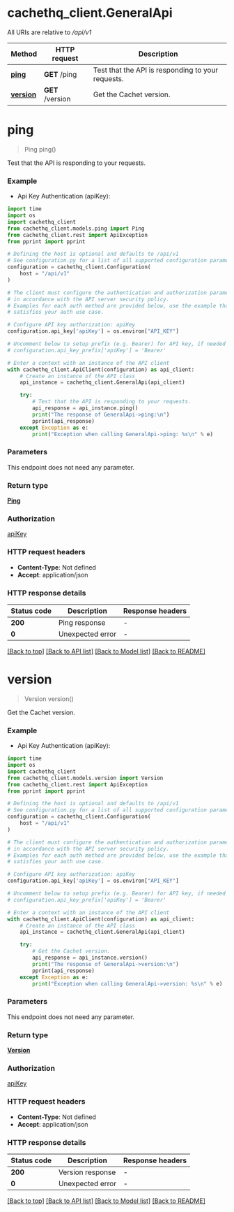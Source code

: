 # cachethq_client.GeneralApi

All URIs are relative to */api/v1*

Method | HTTP request | Description
------------- | ------------- | -------------
[**ping**](GeneralApi.md#ping) | **GET** /ping | Test that the API is responding to your requests.
[**version**](GeneralApi.md#version) | **GET** /version | Get the Cachet version.


# **ping**
> Ping ping()

Test that the API is responding to your requests.

### Example

* Api Key Authentication (apiKey):
```python
import time
import os
import cachethq_client
from cachethq_client.models.ping import Ping
from cachethq_client.rest import ApiException
from pprint import pprint

# Defining the host is optional and defaults to /api/v1
# See configuration.py for a list of all supported configuration parameters.
configuration = cachethq_client.Configuration(
    host = "/api/v1"
)

# The client must configure the authentication and authorization parameters
# in accordance with the API server security policy.
# Examples for each auth method are provided below, use the example that
# satisfies your auth use case.

# Configure API key authorization: apiKey
configuration.api_key['apiKey'] = os.environ["API_KEY"]

# Uncomment below to setup prefix (e.g. Bearer) for API key, if needed
# configuration.api_key_prefix['apiKey'] = 'Bearer'

# Enter a context with an instance of the API client
with cachethq_client.ApiClient(configuration) as api_client:
    # Create an instance of the API class
    api_instance = cachethq_client.GeneralApi(api_client)

    try:
        # Test that the API is responding to your requests.
        api_response = api_instance.ping()
        print("The response of GeneralApi->ping:\n")
        pprint(api_response)
    except Exception as e:
        print("Exception when calling GeneralApi->ping: %s\n" % e)
```



### Parameters
This endpoint does not need any parameter.

### Return type

[**Ping**](Ping.md)

### Authorization

[apiKey](../README.md#apiKey)

### HTTP request headers

 - **Content-Type**: Not defined
 - **Accept**: application/json

### HTTP response details
| Status code | Description | Response headers |
|-------------|-------------|------------------|
**200** | Ping response |  -  |
**0** | Unexpected error |  -  |

[[Back to top]](#) [[Back to API list]](../README.md#documentation-for-api-endpoints) [[Back to Model list]](../README.md#documentation-for-models) [[Back to README]](../README.md)

# **version**
> Version version()

Get the Cachet version.

### Example

* Api Key Authentication (apiKey):
```python
import time
import os
import cachethq_client
from cachethq_client.models.version import Version
from cachethq_client.rest import ApiException
from pprint import pprint

# Defining the host is optional and defaults to /api/v1
# See configuration.py for a list of all supported configuration parameters.
configuration = cachethq_client.Configuration(
    host = "/api/v1"
)

# The client must configure the authentication and authorization parameters
# in accordance with the API server security policy.
# Examples for each auth method are provided below, use the example that
# satisfies your auth use case.

# Configure API key authorization: apiKey
configuration.api_key['apiKey'] = os.environ["API_KEY"]

# Uncomment below to setup prefix (e.g. Bearer) for API key, if needed
# configuration.api_key_prefix['apiKey'] = 'Bearer'

# Enter a context with an instance of the API client
with cachethq_client.ApiClient(configuration) as api_client:
    # Create an instance of the API class
    api_instance = cachethq_client.GeneralApi(api_client)

    try:
        # Get the Cachet version.
        api_response = api_instance.version()
        print("The response of GeneralApi->version:\n")
        pprint(api_response)
    except Exception as e:
        print("Exception when calling GeneralApi->version: %s\n" % e)
```



### Parameters
This endpoint does not need any parameter.

### Return type

[**Version**](Version.md)

### Authorization

[apiKey](../README.md#apiKey)

### HTTP request headers

 - **Content-Type**: Not defined
 - **Accept**: application/json

### HTTP response details
| Status code | Description | Response headers |
|-------------|-------------|------------------|
**200** | Version response |  -  |
**0** | Unexpected error |  -  |

[[Back to top]](#) [[Back to API list]](../README.md#documentation-for-api-endpoints) [[Back to Model list]](../README.md#documentation-for-models) [[Back to README]](../README.md)

